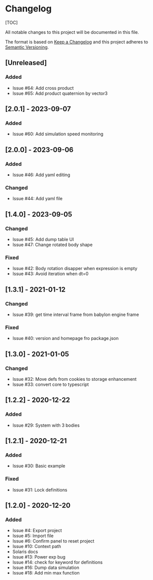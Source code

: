 # Changelog

[TOC]

All notable changes to this project will be documented in this file.

The format is based on [Keep a Changelog](http://keepachangelog.com/en/1.0.0/)
and this project adheres to [Semantic Versioning](http://semver.org/spec/v2.0.0.html).

## [Unreleased]

### Added

- Issue #64: Add cross product
- Issue #65: Add product quaternion by vector3

## [2.0.1] - 2023-09-07

### Added

- Issue #60: Add simulation speed monitoring

## [2.0.0] - 2023-09-06

### Added

- Issue #46: Add yaml editing

### Changed

- Issue #44: Add yaml file

## [1.4.0] - 2023-09-05

### Changed

- Issue #45: Add dump table UI
- Issue #47: Change rotated body shape

### Fixed

- Issue #42: Body rotation disapper when expression is empty
- Issue #43: Avoid iteration when dt=0

## [1.3.1] - 2021-01-12


### Changed

- Issue #39: get time interval frame from babylon engine frame

### Fixed

- Issue #40: version and homepage fro package.json

## [1.3.0] - 2021-01-05

### Changed

- Issue #32: Move defs from cookies to storage enhancement
- Issue #33: convert core to typescript

## [1.2.2] - 2020-12-22

### Added

- Issue #29: System with 3 bodies

## [1.2.1] - 2020-12-21

### Added

- Issue #30: Basic example

### Fixed

- Issue #31: Lock definitions

## [1.2.0] - 2020-12-20

### Added

- Issue #4: Export project
- Issue #5: Import file
- Issue #6: Confirm panel to reset project
- Issue #10: Context path
- Solaris docs
- Issue #13: Power exp bug
- Issue #14: check for keyword for definitions
- Issue #16: Dump data simulation
- Issue #18: Add min max function
